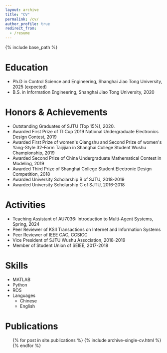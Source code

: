 ```yaml
---
layout: archive
title: "CV"
permalink: /cv/
author_profile: true
redirect_from:
  - /resume
---
```


{% include base_path %}

Education
======
* Ph.D in Control Science and Engineering, Shanghai Jiao Tong University, 2025 (expected)
* B.S. in Information Engineering, Shanghai Jiao Tong University, 2020


<!-- Work experience
======
* Summer 2015: Research Assistant
  * Github University
  * Duties included: Tagging issues
  * Supervisor: Professor Git

* Fall 2015: Research Assistant
  * Github University
  * Duties included: Merging pull requests
  * Supervisor: Professor Hub -->


Honors & Achievements
======
* Outstanding Graduates of SJTU (Top 15%), 2020.
* Awarded First Prize of TI Cup 2019 National Undergraduate Electronics Design Contest, 2019
* Awarded First Prize of women's Qiangshu and Second Prize of women's Yang-Style 32-Form Taijijian in Shanghai College Student Wushu Championship, 2019
* Awarded Second Prize of China Undergraduate Mathematical Contest in Modeling, 2019
* Awarded Third Prize of Shanghai College Student Electronic Design Competition, 2018
* Awarded University Scholarship B of SJTU, 2018-2019
* Awarded University Scholarship C of SJTU, 2016-2018


Activities
======
* Teaching Assistant of AU7036: Introduction to Multi-Agent Systems, Spring, 2024
* Peer Reviewer of KSII Transactions on Internet and Information Systems
* Peer Reviewer of IEEE CAC, CCSICC
* Vice President of SJTU Wushu Association, 2018-2019
* Member of Student Union of SEIEE, 2017-2018


Skills
======
* MATLAB
* Python
* ROS
* Languages
  * Chinese
  * English


Publications
======
  <ul>{% for post in site.publications %}
    {% include archive-single-cv.html %}
  {% endfor %}</ul>
  
<!-- Talks
======
  <ul>{% for post in site.talks %}
    {% include archive-single-talk-cv.html %}
  {% endfor %}</ul>
  
  
Service and leadership
======
* Currently signed in to 43 different slack teams -->
